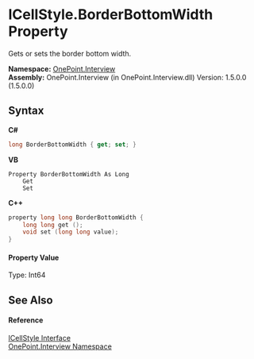 # ICellStyle.BorderBottomWidth Property 
 

Gets or sets the border bottom width.

**Namespace:**&nbsp;<a href="N_OnePoint_Interview">OnePoint.Interview</a><br />**Assembly:**&nbsp;OnePoint.Interview (in OnePoint.Interview.dll) Version: 1.5.0.0 (1.5.0.0)

## Syntax

**C#**<br />
``` C#
long BorderBottomWidth { get; set; }
```

**VB**<br />
``` VB
Property BorderBottomWidth As Long
	Get
	Set
```

**C++**<br />
``` C++
property long long BorderBottomWidth {
	long long get ();
	void set (long long value);
}
```


#### Property Value
Type: Int64

## See Also


#### Reference
<a href="T_OnePoint_Interview_ICellStyle">ICellStyle Interface</a><br /><a href="N_OnePoint_Interview">OnePoint.Interview Namespace</a><br />